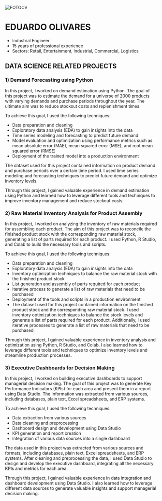 
![FOTOCV](https://user-images.githubusercontent.com/130266232/232149354-ff597f94-d555-42f4-90ea-b9ae11bac626.jpeg)







# EDUARDO OLIVARES
- Industrial Engineer
- 15 years of professional experience
- Sectors: Retail, Entertainment, Industrial, Commercial, Logistics


## DATA SCIENCE RELATED PROJECTS

### 1) Demand Forecasting using Python
In this project, I worked on demand estimation using Python. The goal of this project was to estimate the demand for a universe of 2000 products with varying demands and purchase periods throughout the year. The ultimate aim was to reduce stockout costs and replenishment times.

To achieve this goal, I used the following techniques:

- Data preparation and cleaning
- Exploratory data analysis (EDA) to gain insights into the data
- Time series modeling and forecasting to predict future demand
- Model evaluation and optimization using performance metrics such as mean absolute error (MAE), mean squared error (MSE), and root mean squared error (RMSE)
- Deployment of the trained model into a production environment

The dataset used for this project contained information on product demand and purchase periods over a certain time period. I used time series modeling and forecasting techniques to predict future demand and optimize inventory levels.

Through this project, I gained valuable experience in demand estimation using Python and learned how to leverage different tools and techniques to improve inventory management and reduce stockout costs.


### 2) Raw Material Inventory Analysis for Product Assembly
In this project, I worked on analyzing the inventory of raw materials required for assembling each product. The aim of this project was to reconcile the finished product stock with the corresponding raw material stock, generating a list of parts required for each product. I used Python, R Studio, and Colab to build the necessary tools and scripts.

To achieve this goal, I used the following techniques:

- Data preparation and cleaning
- Exploratory data analysis (EDA) to gain insights into the data
- Inventory optimization techniques to balance the raw material stock with the finished product stock
- List generation and assembly of parts required for each product
- Iterative process to generate a list of raw materials that need to be purchased
- Deployment of the tools and scripts in a production environment
- The dataset used for this project contained information on the finished product stock and the corresponding raw material stock. I used inventory optimization techniques to balance the stock levels and generate a list of parts required for each product. Additionally, I used iterative processes to generate a list of raw materials that need to be purchased.

Through this project, I gained valuable experience in inventory analysis and optimization using Python, R Studio, and Colab. I also learned how to leverage different tools and techniques to optimize inventory levels and streamline production processes.

### 3) Executive Dashboards for Decision Making
In this project, I worked on building executive dashboards to support managerial decision making. The goal of this project was to generate Key Performance Indicators (KPIs) for each area and present them in a report using Data Studio. The information was extracted from various sources, including databases, plain text, Excel spreadsheets, and ERP systems.

To achieve this goal, I used the following techniques:

- Data extraction from various sources
- Data cleaning and preprocessing
- Dashboard design and development using Data Studio
- KPI generation and report creation
- Integration of various data sources into a single dashboard

The data used in this project was extracted from various sources and formats, including databases, plain text, Excel spreadsheets, and ERP systems. After cleaning and preprocessing the data, I used Data Studio to design and develop the executive dashboard, integrating all the necessary KPIs and metrics for each area.

Through this project, I gained valuable experience in data integration and dashboard development using Data Studio. I also learned how to leverage different data sources to generate valuable insights and support managerial decision making.

